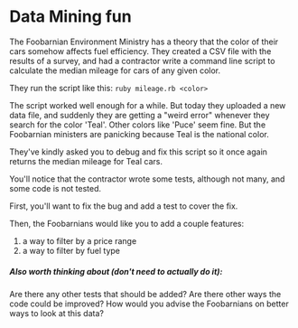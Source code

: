 # Data Mining fun

The Foobarnian Environment Ministry has a theory that the color of their
cars somehow affects fuel efficiency. They created a CSV file with the
results of a survey, and had a contractor write a command line script to
calculate the median mileage for cars of any given color.

They run the script like this: `ruby mileage.rb <color>`

The script worked well enough for a while. But today they uploaded a new data
file, and suddenly they are getting a "weird error" whenever they search for
the color 'Teal'. Other colors like 'Puce' seem fine. But the Foobarnian
ministers are panicking because Teal is the national color.

They've kindly asked you to debug and fix this script so it once again returns
the median mileage for Teal cars.

You'll notice that the contractor wrote some tests, although not many, and some
code is not tested.

First, you'll want to fix the bug and add a test to cover the fix.

Then, the Foobarnians would like you to add a couple features:

  1. a way to filter by a price range
  2. a way to filter by fuel type

##### Also worth thinking about (don't need to actually do it):

Are there any other tests that should be added? Are there other ways the code
could be improved? How would you advise the Foobarnians on better ways to look at
this data?
